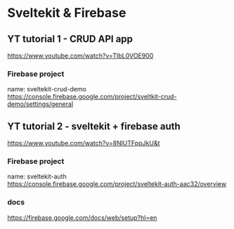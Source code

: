 # Sveltekit & Firebase

## YT tutorial 1 - CRUD API app

https://www.youtube.com/watch?v=TIbL0VOE900

### Firebase project

name: sveltekit-crud-demo  
https://console.firebase.google.com/project/sveltkit-crud-demo/settings/general

## YT tutorial 2 - sveltekit + firebase auth

https://www.youtube.com/watch?v=8NlUTFppJkU&t

### Firebase project

name: sveltekit-auth  
https://console.firebase.google.com/project/sveltekit-auth-aac32/overview

### docs

https://firebase.google.com/docs/web/setup?hl=en
